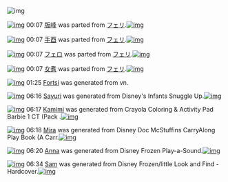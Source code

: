 ![img](http://gdrive-cdn.herokuapp.com/537b65a5bc09f0000721dda7/512px-barcode.png)

[![img](http://www.deviantsart.com/3u39kvu.png)](http://www.barcodekanojo.com/kanojo/3192149/%E7%89%88%E5%B3%B0) 00:07 [版峰](http://www.barcodekanojo.com/kanojo/3192149/%E7%89%88%E5%B3%B0) was parted from [フェリ](http://www.barcodekanojo.com/kanojo/3192149/%E7%89%88%E5%B3%B0).[![img](http://www.deviantsart.com/2ekpk5a.jpeg)](http://www.barcodekanojo.com/user/12204/%E3%83%95%E3%82%A7%E3%83%AA) 

[![img](http://www.deviantsart.com/13d2386.png)](http://www.barcodekanojo.com/kanojo/3192155/%E6%89%8B%E9%85%89) 00:07 [手酉](http://www.barcodekanojo.com/kanojo/3192155/%E6%89%8B%E9%85%89) was parted from [フェリ](http://www.barcodekanojo.com/kanojo/3192155/%E6%89%8B%E9%85%89).[![img](http://www.deviantsart.com/2ekpk5a.jpeg)](http://www.barcodekanojo.com/user/12204/%E3%83%95%E3%82%A7%E3%83%AA) 

[![img](http://www.deviantsart.com/3fijj0c.png)](http://www.barcodekanojo.com/kanojo/3192154/%E3%83%95%E3%82%A7%E3%83%AD) 00:07 [フェロ](http://www.barcodekanojo.com/kanojo/3192154/%E3%83%95%E3%82%A7%E3%83%AD) was parted from [フェリ](http://www.barcodekanojo.com/kanojo/3192154/%E3%83%95%E3%82%A7%E3%83%AD).[![img](http://www.deviantsart.com/2ekpk5a.jpeg)](http://www.barcodekanojo.com/user/12204/%E3%83%95%E3%82%A7%E3%83%AA) 

[![img](http://www.deviantsart.com/1u5ojr0.png)](http://www.barcodekanojo.com/kanojo/3192153/%E5%A5%B3%E7%85%AE) 00:07 [女煮](http://www.barcodekanojo.com/kanojo/3192153/%E5%A5%B3%E7%85%AE) was parted from [フェリ](http://www.barcodekanojo.com/kanojo/3192153/%E5%A5%B3%E7%85%AE).[![img](http://www.deviantsart.com/2ekpk5a.jpeg)](http://www.barcodekanojo.com/user/12204/%E3%83%95%E3%82%A7%E3%83%AA) 

[![img](http://www.deviantsart.com/366qsss.png)](http://www.barcodekanojo.com/kanojo/3193253/Fortsi) 01:25 [Fortsi](http://www.barcodekanojo.com/kanojo/3193253/Fortsi) was generated from vn.

[![img](http://www.deviantsart.com/26f46jj.png)](http://www.barcodekanojo.com/kanojo/3193254/Sayuri) 06:16 [Sayuri](http://www.barcodekanojo.com/kanojo/3193254/Sayuri) was generated from Disney's Infants Snuggle Up.[![img](http://www.deviantsart.com/c9mi79.jpeg)](http://www.barcodekanojo.com/product_images/barcode/6018941/1425590124/50x50xDisney,P27s,P20Infants,P20Snuggle,P20Up.jpg,qw=88,ah=88.pagespeed.ic.cS53YkIBup.jpg) 

[![img](http://www.deviantsart.com/395ntnb.png)](http://www.barcodekanojo.com/kanojo/3193255/Kamimi) 06:17 [Kamimi](http://www.barcodekanojo.com/kanojo/3193255/Kamimi) was generated from Crayola Coloring &amp; Activity Pad Barbie 1 CT (Pack .[![img](http://www.deviantsart.com/2h6vusi.jpeg)](http://www.barcodekanojo.com/product_images/barcode/6018942/1425590192/50x50xCrayola,P20Coloring,P20,P26,P20Activity,P20Pad,P20Barbie,P201,P20CT,P20,P28Pack,P20.jpg,qw=88,ah=88.pagespeed.ic.xguIJqgF1m.jpg) 

[![img](http://www.deviantsart.com/2su39uj.png)](http://www.barcodekanojo.com/kanojo/3193256/Mira) 06:18 [Mira](http://www.barcodekanojo.com/kanojo/3193256/Mira) was generated from Disney Doc McStuffins CarryAlong Play Book (A Carr.[![img](http://www.deviantsart.com/2pipkaf.jpeg)](http://www.barcodekanojo.com/product_images/barcode/6018943/1425590249/50x50xDisney,P20Doc,P20McStuffins,P20CarryAlong,P20Play,P20Book,P20,P28A,P20Carr.jpg,qw=88,ah=88.pagespeed.ic.F_erYWVMME.jpg) 

[![img](http://www.deviantsart.com/2od7t55.png)](http://www.barcodekanojo.com/kanojo/3193257/Anna) 06:20 [Anna](http://www.barcodekanojo.com/kanojo/3193257/Anna) was generated from Disney Frozen Play-a-Sound.[![img](http://www.deviantsart.com/13cbtg8.jpeg)](http://www.barcodekanojo.com/product_images/barcode/6018944/1425590351/50x50xDisney,P20Frozen,P20Play-a-Sound.jpg,qw=88,ah=88.pagespeed.ic.rsK5YJgYwY.jpg) 

[![img](http://www.deviantsart.com/39lloib.png)](http://www.barcodekanojo.com/kanojo/3193258/Sam) 06:34 [Sam](http://www.barcodekanojo.com/kanojo/3193258/Sam) was generated from Disney Frozen/little Look and Find - Hardcover.[![img](http://www.deviantsart.com/sg42o2.jpeg)](http://www.barcodekanojo.com/product_images/barcode/6018945/1425591211/Disney%20Frozen%2Flittle%20Look%20and%20Find%20-%20Hardcover.jpg) 

